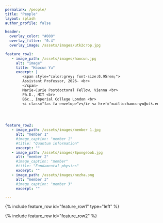 ```yaml
---
permalink: /people/
title: "People"
layout: splash
author_profile: false

header:
  overlay_color: "#000"
  overlay_filter: "0.4"
  overlay_image: /assets/images/utk2crop.jpg

feature_row1:
   - image_path: /assets/images/haocun.jpg
     alt: "image"
     title: "Haocun Yu"
     excerpt: |
        <span style="color:grey; font-size:0.95rem;">
        Assistant Professor, 2026- <br>
        </span>
        Marie-Curie Postdoctoral Fellow, Vienna <br>
        Ph.D., MIT <br>
        BSc., Imperial College London <br>
        <i class="fas fa-envelope"></i> <a href="mailto:haocunyu@utk.edu">haocunyu@utk.edu</a>


        

feature_row2:
   - image_path: /assets/images/member 1.jpg
     alt: "member 1"
     #image_caption: "member 1"
     #title: "Quantum information"
     excerpt: ""
   - image_path: /assets/images/Spongebob.jpg
     alt: "member 2"
     #image_caption: "member"
     #title: "Fundamental physics"
     excerpt: ""
   - image_path: /assets/images/nezha.png
     alt: "member 3"
     #image_caption: "member 3"
     excerpt: ""

---
```


{% include feature_row id="feature_row1" type="left" %}

{% include feature_row id="feature_row2" %}

